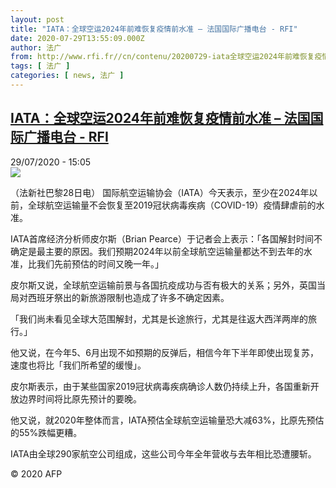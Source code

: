 ```yaml
---
layout: post
title: "IATA：全球空运2024年前难恢复疫情前水准 – 法国国际广播电台 - RFI"
date: 2020-07-29T13:55:09.000Z
author: 法广
from: http://www.rfi.fr//cn/contenu/20200729-iata全球空运2024年前难恢复疫情前水准
tags: [ 法广 ]
categories: [ news, 法广 ]
---
```

<!--1596030909000-->
[IATA：全球空运2024年前难恢复疫情前水准 – 法国国际广播电台 - RFI](http://www.rfi.fr//cn/contenu/20200729-iata%E5%85%A8%E7%90%83%E7%A9%BA%E8%BF%902024%E5%B9%B4%E5%89%8D%E9%9A%BE%E6%81%A2%E5%A4%8D%E7%96%AB%E6%83%85%E5%89%8D%E6%B0%B4%E5%87%86)
------

<div>
<div>29/07/2020 - 15:05</div><img src="https://s.rfi.fr/media/display/46865f88-d1a1-11ea-9f0a-005056a98db9/w:310/p:16x9/eco0006b.200729210502.jpg"><div class="t-content__body u-clearfix"><div class="m-interstitial"></div><p>（法新社巴黎28日电）    国际航空运输协会（IATA）今天表示，至少在2024年以前，全球航空运输量不会恢复至2019冠状病毒疾病（COVID-19）疫情肆虐前的水准。</p><p>    IATA首席经济分析师皮尔斯（Brian Pearce）于记者会上表示：「各国解封时间不确定是最主要的原因。我们预期2024年以前全球航空运输量都达不到去年的水准，比我们先前预估的时间又晚一年。」</p><p>    皮尔斯又说，全球航空运输前景与各国抗疫成功与否有极大的关系；另外，英国当局对西班牙祭出的新旅游限制也造成了许多不确定因素。</p><p>    「我们尚未看见全球大范围解封，尤其是长途旅行，尤其是往返大西洋两岸的旅行。」</p><p>    他又说，在今年5、6月出现不如预期的反弹后，相信今年下半年即使出现复苏，速度也将比「我们所希望的缓慢」。</p><p>    皮尔斯表示，由于某些国家2019冠状病毒疾病确诊人数仍持续上升，各国重新开放边界时间将比原先预计的要晚。</p><p>    他又说，就2020年整体而言，IATA预估全球航空运输量恐大减63%，比原先预估的55%跌幅更糟。</p><p>    IATA由全球290家航空公司组成，这些公司今年全年营收与去年相比恐遭腰斩。</p><p class="t-copyright">© 2020 AFP</p>        </div>
</div>
